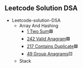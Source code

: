 ## Leetcode Solution DSA

- Leetcode-solution-DSA
    - Array And Hashing
      - [1 Two Sum](https://github.com/aadityabhoyarr/leetcode-solution-DSA/blob/main/ArrayAndHashing.md#242-valid-anagram-)🟩
      - [242 Valid Anagram](https://github.com/aadityabhoyarr/leetcode-solution-DSA/blob/main/ArrayAndHashing.md#242-valid-anagram-)🟩
      - [217 Contains Duplicate](https://github.com/aadityabhoyarr/leetcode-solution-DSA/blob/main/ArrayAndHashing.md#217-contains-duplicate-)🟩
      - [49 Group Anagrams](https://github.com/aadityabhoyarr/leetcode-solution-DSA/blob/main/ArrayAndHashing.md#49-group-anagrams-)🟨
    - Stack

